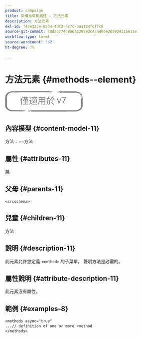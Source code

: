 ```yaml
---
product: campaign
title: 架構元素和屬性 — 方法元素
description: 方法元素
exl-id: f45e32ce-6534-4df2-ac7c-ba1134f0ffc8
source-git-commit: 40da5774c8a6a228992c4aa400e2d9924215611e
workflow-type: tm+mt
source-wordcount: '42'
ht-degree: 7%

---
```


# 方法元素 {#methods--element}

![](../../../assets/v7-only.svg)

## 內容模型 {#content-model-11}

方法：==方法

## 屬性 {#attributes-11}

無

## 父母 {#parents-11}

`<srcschema>`

## 兒童 {#children-11}

方法

## 說明 {#description-11}

此元素允許您定義 `<method>`  的子菜單。 聲明方法是必需的。

## 屬性說明 {#attribute-description-11}

此元素沒有屬性。

## 範例 {#examples-8}

```
<methods async="true"
...// definition of one or more <method
</methods>
```

